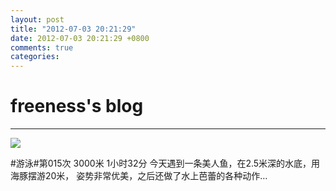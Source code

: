 ```yaml
---
layout: post
title: "2012-07-03 20:21:29"
date: 2012-07-03 20:21:29 +0800
comments: true
categories: 
---
```


# freeness's blog

----------

![](http://okqmqrbgo.bkt.clouddn.com/201207032021291.jpg)

>
\#游泳\#第015次 3000米 1小时32分 今天遇到一条美人鱼，在2.5米深的水底，用海豚摆游20米， 姿势非常优美，之后还做了水上芭蕾的各种动作…